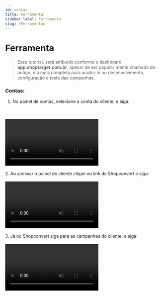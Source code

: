 ```yaml
---
id: contas
title: Ferramenta
sidebar_label: Ferramenta
slug: /Ferramentas
---
```


# Ferramenta

> Esse tutorial, será atribuido conforme o dashboard <b>app.shoptarget.com.br</b>, apesar de ser popular mente chamado de antigo,
                                é a mais completa para auxilia-lo no desenvolvimento, configuração e teste das campanhas.

###  Contas:
1. No painel de contas, selecione a conta do cliente, e siga:
<br />
<br />
<video class="col col--12" controls>
  <source src="/videos/video-1.webm" />
</video>
<br />
<br />
2. Ao acessar o painel do cliente clique no link de Shopconvert e siga:
<br />
<br />
<video class="col col--12" controls>
  <source src="/videos/video-2.webm" />
  Your browser does not support HTML video.
</video>
<br />
<br />
3. Já no Shopconvert siga para as campanhas do cliente, e siga:
<br />
<br />
<video class="col col--12" controls>
  <source src="/videos/video-3.webm" />
  Your browser does not support HTML video.
</video>